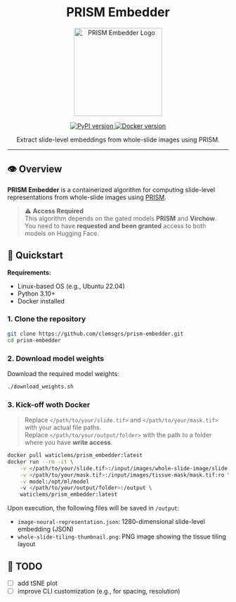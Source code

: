 <h1 align="center">PRISM Embedder</h1>

<p align="center">
  <img src="prism-embedder-logo.png" alt="PRISM Embedder Logo" width="200"/>
</p>

<p align="center">
  <a href="https://pypi.org/project/prism-embedder/">
    <img src="https://img.shields.io/pypi/v/prism-embedder?label=pypi&logo=pypi&color=3776AB" alt="PyPI version"/>
  </a>
  <a href="https://hub.docker.com/r/waticlems/prism_embedder">
    <img src="https://img.shields.io/docker/v/waticlems/prism_embedder?sort=semver&label=docker&logo=docker&color=2496ED" alt="Docker version"/>
  </a>
</p>

<p align="center">
  Extract slide-level embeddings from whole-slide images using PRISM.
</p>

---
## 👁️ Overview

**PRISM Embedder** is a containerized algorithm for computing slide-level representations from whole-slide images using [PRISM](https://huggingface.co/paige-ai/Prism).

> ⚠️ **Access Required**  
> This algorithm depends on the gated models **PRISM** and **Virchow**.  
> You need to have **requested and been granted** access to both models on Hugging Face.


## 🚀 Quickstart

**Requirements:**  
- Linux-based OS (e.g., Ubuntu 22.04)  
- Python 3.10+  
- Docker installed

### 1. Clone the repository

```bash
git clone https://github.com/clemsgrs/prism-embedder.git
cd prism-embedder
```

### 2. Download model weights

Download the required model weights:

```bash
./download_weights.sh
```

### 3. Kick-off woth Docker

> Replace `</path/to/your/slide.tif>` and `</path/to/your/mask.tif>` with your actual file paths.  
> Replace `</path/to/your/output/folder>` with the path to a folder where you have **write access**.

```bash
docker pull waticlems/prism_embedder:latest
docker run --rm -it \
    -v </path/to/your/slide.tif>:/input/images/whole-slide-image/slide.tif:ro \
    -v </path/to/your/mask.tif>:/input/images/tissue-mask/mask.tif:ro \
    -v model:/opt/ml/model
    -v </path/to/your/output/folder>:/output \
    waticlems/prism_embedder:latest
```

Upon execution, the following files will be saved in `/output`:

- `image-neural-representation.json`: 1280-dimensional slide-level embedding (JSON)
- `whole-slide-tiling-thumbnail.png`: PNG image showing the tissue tiling layout

## 📌 TODO

- [ ] add tSNE plot
- [ ] improve CLI customization (e.g., for spacing, resolution)